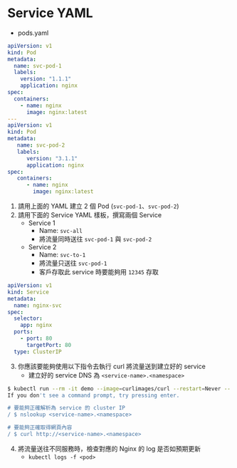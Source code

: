 # Service YAML

* pods.yaml

```yaml
apiVersion: v1
kind: Pod
metadata:
  name: svc-pod-1
  labels:
    version: "1.1.1"
    application: nginx
spec:
  containers:
    - name: nginx
      image: nginx:latest
---
apiVersion: v1
kind: Pod
metadata:
   name: svc-pod-2
   labels:
      version: "3.1.1"
      application: nginx
spec:
   containers:
      - name: nginx
        image: nginx:latest
```

1. 請用上面的 YAML 建立 2 個 Pod (`svc-pod-1`、`svc-pod-2`)
2. 請用下面的 Service YAML 樣板，撰寫兩個 Service
   * Service 1
     * Name: `svc-all`
     * 將流量同時送往 `svc-pod-1` 與 `svc-pod-2`
   * Service 2
     * Name: `svc-to-1`
     * 將流量只送往 `svc-pod-1`
     * 客戶存取此 service 時要能夠用 `12345` 存取
     
```yaml
apiVersion: v1
kind: Service
metadata:
  name: nginx-svc
spec:
  selector:
    app: nginx
  ports:
    - port: 80
      targetPort: 80
  type: ClusterIP
```

3. 你應該要能夠使用以下指令去執行 curl 將流量送到建立好的 service
   * 建立好的 service DNS 為 `<service-name>.<namespace>`

```bash
$ kubectl run --rm -it demo --image=curlimages/curl --restart=Never -- sh
If you don't see a command prompt, try pressing enter.

# 要能夠正確解析為 service 的 cluster IP
/ $ nslookup <service-name>.<namespace>

# 要能夠正確取得網頁內容
/ $ curl http://<service-name>.<namespace>
```

4. 將流量送往不同服務時，檢查對應的 Nginx 的 log 是否如預期更新
   * `kubectl logs -f <pod>`
